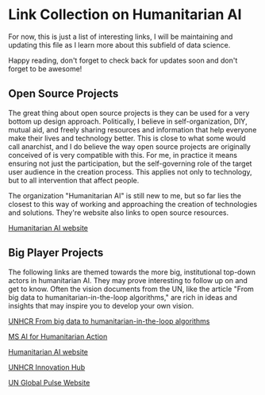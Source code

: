 # Link Collection on Humanitarian AI

For now, this is just a list of interesting links, I will be maintaining and updating this file as I learn more about this subfield of data science.

Happy reading, don't forget to check back for updates soon and don't forget to be awesome!

## Open Source Projects

The great thing about open source projects is they can be used for a very bottom up design approach. Politically, I believe in self-organization, DIY,
mutual aid, and freely sharing resources and information that help everyone make their lives and technology better. This is close to what some would call anarchist,
and I do believe the way open source projects are originally conceived of is very compatible with this. For me, in practice it means ensuring not just the 
participation, but the self-governing role of the target user audience in the creation process. This applies not only to technology, but to all intervention that affect people.

The organization "Humanitarian AI" is still new to me, but so far lies the closest to this way of working and approaching the creation of technologies and solutions. They're website also links to open source resources.

[Humanitarian AI website](https://humanitarianai.org/)

## Big Player Projects

The following links are themed towards the more big, institutional top-down actors in humanitarian AI. They may prove interesting to follow up on and get to know. Often the vision documents from the UN, like the article "From big data to humanitarian-in-the-loop algorithms," are rich in ideas and insights that may inspire you to develop your own vision.

[UNHCR From big data to humanitarian-in-the-loop algorithms](https://www.unhcr.org/innovation/big-data-humanitarian-loop-algorithms/)

[MS AI for Humanitarian Action](https://www.microsoft.com/en-us/ai/ai-for-humanitarian-action)

[Humanitarian AI website](https://humanitarianai.org/)

[UNHCR Innovation Hub](https://www.unhcr.org/innovation/)

[UN Global Pulse Website](https://www.unglobalpulse.org/)

